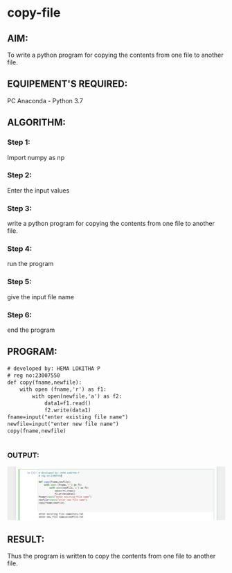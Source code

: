 # copy-file
## AIM:
To write a python program for copying the contents from one file to another file.
## EQUIPEMENT'S REQUIRED: 
PC
Anaconda - Python 3.7
## ALGORITHM: 
### Step 1:
Import numpy as np
### Step 2: 
 Enter the input values
### Step 3: 
write a python program for copying the contents from one file to another file.
### Step 4:  
run the program
### Step 5: 
give the input file name
### Step 6: 
end the program
## PROGRAM:

```
# developed by: HEMA LOKITHA P
# reg no:23007550
def copy(fname,newfile):
    with open (fname,'r') as f1:
        with open(newfile,'a') as f2:
            data1=f1.read()
            f2.write(data1)
fname=input("enter existing file name")
newfile=input("enter new file name")
copy(fname,newfile)


```
### OUTPUT:

![output](output.png)

## RESULT:
Thus the program is written to copy the contents from one file to another file.